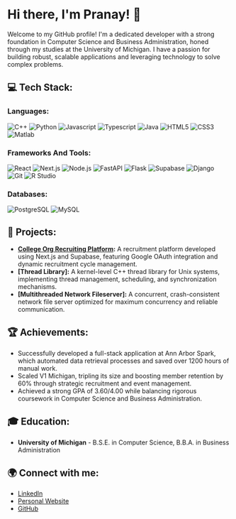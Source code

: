 # Hi there, I'm Pranay! 👋

Welcome to my GitHub profile! I'm a dedicated developer with a strong foundation in Computer Science and Business Administration, honed through my studies at the University of Michigan. I have a passion for building robust, scalable applications and leveraging technology to solve complex problems.

## 💻 Tech Stack:

### Languages:
<p align="left">
  <img src="https://img.shields.io/badge/C++-%2300599C.svg?style=for-the-badge&logo=c%2B%2B&logoColor=white" alt="C++">
  <img src="https://img.shields.io/badge/Python-3670A0?style=for-the-badge&logo=python&logoColor=ffdd54" alt="Python">
  <img src="https://img.shields.io/badge/Javascript-%23323330.svg?style=for-the-badge&logo=javascript&logoColor=%23F7DF1E" alt="Javascript">
  <img src="https://img.shields.io/badge/Typescript-%23007ACC.svg?style=for-the-badge&logo=typescript&logoColor=white" alt="Typescript">
  <img src="https://img.shields.io/badge/Java-%23ED8B00.svg?style=for-the-badge&logo=java&logoColor=white" alt="Java">
  <img src="https://img.shields.io/badge/HTML5-%23E34F26.svg?style=for-the-badge&logo=html5&logoColor=white" alt="HTML5">
  <img src="https://img.shields.io/badge/CSS3-%231572B6.svg?style=for-the-badge&logo=css3&logoColor=white" alt="CSS3">
  <img src="https://img.shields.io/badge/Matlab-0076A8?style=for-the-badge&logo=mathworks&logoColor=white" alt="Matlab">
</p>

### Frameworks And Tools:
<p align="left">
  <img src="https://img.shields.io/badge/React-20232A?style=for-the-badge&logo=react&logoColor=61DAFB" alt="React">
  <img src="https://img.shields.io/badge/Next.js-000000?style=for-the-badge&logo=nextdotjs&logoColor=white" alt="Next.js">
  <img src="https://img.shields.io/badge/Node.js-339933?style=for-the-badge&logo=nodedotjs&logoColor=white" alt="Node.js">
  <img src="https://img.shields.io/badge/FastAPI-109989?style=for-the-badge&logo=FASTAPI&logoColor=white" alt="FastAPI">
  <img src="https://img.shields.io/badge/Flask-000000?style=for-the-badge&logo=flask&logoColor=white" alt="Flask">
  <img src="https://img.shields.io/badge/Supabase-3ECF8E?style=for-the-badge&logo=supabase&logoColor=white" alt="Supabase">
  <img src="https://img.shields.io/badge/Django-092E20?style=for-the-badge&logo=django&logoColor=white" alt="Django">
  <img src="https://img.shields.io/badge/Git-E44C30?style=for-the-badge&logo=git&logoColor=white" alt="Git">
  <img src="https://img.shields.io/badge/R%20Studio-75AADB?style=for-the-badge&logo=rstudio&logoColor=white" alt="R Studio">
</p>

### Databases:
<p align="left">
  <img src="https://img.shields.io/badge/PostgreSQL-316192?style=for-the-badge&logo=postgresql&logoColor=white" alt="PostgreSQL">
  <img src="https://img.shields.io/badge/MySQL-4479A1?style=for-the-badge&logo=mysql&logoColor=white" alt="MySQL">
</p>

## 🚀 Projects:
- **[College Org Recruiting Platform](https://github.com/gupranay/recruitment_v3):** A recruitment platform developed using Next.js and Supabase, featuring Google OAuth integration and dynamic recruitment cycle management.
- **[Thread Library]:** A kernel-level C++ thread library for Unix systems, implementing thread management, scheduling, and synchronization mechanisms.
- **[Multithreaded Network Fileserver]:** A concurrent, crash-consistent network file server optimized for maximum concurrency and reliable communication.

## 🏆 Achievements:
- Successfully developed a full-stack application at Ann Arbor Spark, which automated data retrieval processes and saved over 1200 hours of manual work.
- Scaled V1 Michigan, tripling its size and boosting member retention by 60% through strategic recruitment and event management.
- Achieved a strong GPA of 3.60/4.00 while balancing rigorous coursework in Computer Science and Business Administration.

## 🎓 Education:
- **University of Michigan** - B.S.E. in Computer Science, B.B.A. in Business Administration

## 🌍 Connect with me:
- [LinkedIn](https://linkedin.com/in/pranay-gupta1)
- [Personal Website](https://www.pranaygupta.dev)
- [GitHub](https://github.com/gupranay)
